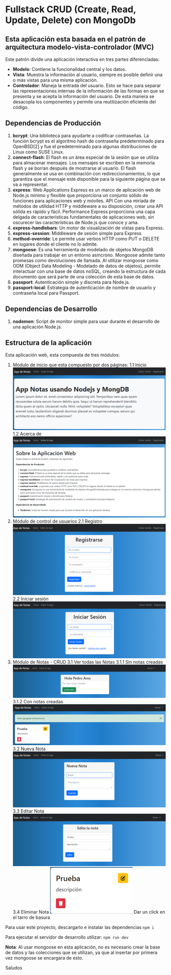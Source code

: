 # Fullstack CRUD (Create, Read, Update, Delete) con MongoDb

## Esta aplicación esta basada en el patrón de arquitectura modelo-vista-controlador (MVC)

Este patrón divide una aplicación interactiva en tres partes diferenciadas:

- **Modelo**: Contiene la funcionalidad central y los datos.
- **Vista**: Muestra la información al usuario, siempre es posible definir una o más vistas para una misma aplicación.
- **Controlador**: Maneja la entrada del usuario. Esto se hace para separar las representaciones internas de la información de las formas en que se presenta y se acepta la información del usuario. De esta manera se desacopla los componentes y permite una reutilización eficiente del código.

## Dependencias de Producción

1. **bcrypt**: Una biblioteca para ayudarte a codificar contraseñas. La función bcrypt es el algoritmo hash de contraseña predeterminado para OpenBSD[2] y fue el predeterminado para algunas distribuciones de Linux como SUSE Linux.
2. **connect-flash**: El flash es un área especial de la sesión que se utiliza para almacenar mensajes. Los mensajes se escriben en la memoria flash y se borran después de mostrarse al usuario. El flash generalmente se usa en combinación con redireccionamientos, lo que garantiza que el mensaje esté disponible para la siguiente página que se va a representar.
3. **express**: Web Applications Express es un marco de aplicación web de Node.js mínimo y flexible que proporciona un conjunto sólido de funciones para aplicaciones web y móviles. API Con una miríada de métodos de utilidad HTTP y middleware a su disposición, crear una API sólida es rápido y fácil. Performance Express proporciona una capa delgada de características fundamentales de aplicaciones web, sin oscurecer las características de Node.js que conoce y ama.
4. **express-handlebars**: Un motor de visualización de vistas para Express.
5. **express-session**: Middleware de sesión simple para Express
6. **method-override**: Le permite usar verbos HTTP como PUT o DELETE en lugares donde el cliente no lo admite.
7. **mongoose**: Es una herramienta de modelado de objetos MongoDB diseñada para trabajar en un entorno asíncrono. Mongoose admite tanto promesas como devoluciones de llamada. Al utilizar mongoose como ODM (Object Data Modeling - Modelado de datos de objetos), permite interactuar con una base de datos noSQL, creando la estructura de cada documento que será parte de una colección de esta base de datos.
8. **passport**: Autenticación simple y discreta para Node.js.
9. **passport-local**: Estrategia de autenticación de nombre de usuario y contraseña local para Passport.

## Dependencias de Desarrollo

1. **nodemon**: Script de monitor simple para usar durante el desarrollo de una aplicación Node.js.

## Estructura de la aplicación

Esta aplicación web, esta compuesta de tres módulos:

1. Módulo de inicio que esta compuesto por dos páginas:
   1.1 Inicio
   ![!](./src/public/img/index.png "Inicio aplicación")
   1.2 Acerca de
   ![!](./src/public/img/about.png "Acerca de")
2. Módulo de control de usuarios
   2.1 Registro
   ![!](./src/public/img/signup.png "Registro")
   2.2 Iniciar sesión
   ![!](./src/public/img/signin.png "Iniciar sesión")
3. Módulo de Notas - CRUD
   3.1 Ver todas las Notas
   3.1.1 Sin notas creadas
   ![!](./src/public/img/notes.png "Sin notas")
   3.1.2 Con notas creadas
   ![!](./src/public/img/notes1.png "Con notas")
   3.2 Nueva Nota
   ![!](./src/public/img/newNote.png "Nueva nota")
   3.3 Editar Nota
   ![!](./src/public/img/editNote.png "Editar nota")
   3.4 Eliminar Nota
   ![!](./src/public/img/deleteNote.png "Eliminar nota")
   Dar un click en el tarro de basura

Para usar este proyecto, descargarlo e instalar las dependencias
`npm i`

Para ejecutar el servidor de desarrollo utilizar:
`npm run dev`

**Nota**: Al usar mongoose en esta aplicación, no es necesario crear la base de datos y las colecciones que se utilizan, ya que al insertar por primera vez mongoose se encargara de esto.

Saludos
